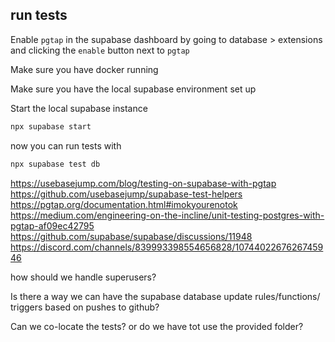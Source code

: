 ## run tests

Enable `pgtap` in the supabase dashboard by going to database > extensions and clicking the `enable` button next to `pgtap`

Make sure you have docker running

Make sure you have the local supabase environment set up

Start the local supabase instance

```bash
npx supabase start
```

now you can run tests with

```bash
npx supabase test db
```

https://usebasejump.com/blog/testing-on-supabase-with-pgtap
https://github.com/usebasejump/supabase-test-helpers
https://pgtap.org/documentation.html#imokyourenotok
https://medium.com/engineering-on-the-incline/unit-testing-postgres-with-pgtap-af09ec42795
https://github.com/supabase/supabase/discussions/11948
https://discord.com/channels/839993398554656828/1074402267626745946

how should we handle superusers?

Is there a way we can have the supabase database update rules/functions/ triggers based on pushes to github?

Can we co-locate the tests? or do we have tot use the provided folder?
